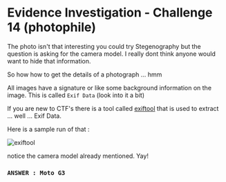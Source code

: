 # Evidence Investigation - Challenge 14 (photophile)

The photo isn't that interesting you could try Stegenography but the question is asking for the camera model. I really dont think anyone would want to hide that information.

So how how to get the details of a photograph ... hmm 

All images have a signature or like some background information on the image. This is called `Exif Data` (look into it a bit)

If you are new to CTF's there is a tool called [exiftool](https://exiftool.org/install.html) that is used to extract ... well ... Exif Data.

Here is a sample run of that :

![exiftool](https://user-images.githubusercontent.com/66634743/117664412-cc035e80-b1b2-11eb-8eeb-5282248fe0f3.png)

notice the camera model already mentioned. Yay!

### `ANSWER : Moto G3`
